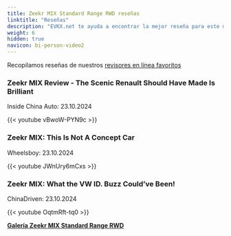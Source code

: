 ```yaml
---
title: Zeekr MIX Standard Range RWD reseñas
linktitle: "Reseñas"
description: "EVKX.net te ayuda a encontrar la mejor reseña para este modelo."
weight: 6
hidden: true
navicon: bi-person-video2
---
```

Recopilamos reseñas de nuestros [revisores en línea favoritos](../../../../../guides/evreviewers/)

<div class="container text-center shadow p-2 pe-4 mb-5 bg-body-tertiary rounded border">
<h3>Zeekr MIX Review - The Scenic Renault Should Have Made Is Brilliant</h3>
<p>Inside China Auto: 23.10.2024</p>

{{< youtube vBwoW-PYN9c >}}

</div>
<div class="container text-center shadow p-2 pe-4 mb-5 bg-body-tertiary rounded border">
<h3>Zeekr MIX: This Is Not A Concept Car</h3>
<p>Wheelsboy: 23.10.2024</p>

{{< youtube JWnUry6mCxs >}}

</div>
<div class="container text-center shadow p-2 pe-4 mb-5 bg-body-tertiary rounded border">
<h3>Zeekr MIX: What the VW ID. Buzz Could’ve Been!</h3>
<p>ChinaDriven: 23.10.2024</p>

{{< youtube OqtmRft-tq0 >}}

</div>
<div class="mt-3 mb-3">
<a href="../gallery/" class="text-decoration-none text-black">
<strong><i class="bi-arrow-left"></i>Galería  </strong>
</a>
<a href="../" class="text-decoration-none text-black float-end">
<strong>Zeekr MIX Standard Range RWD <i class="bi-arrow-right"></i></strong>
</a>
</div>
